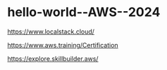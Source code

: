 # hello-world--AWS--2024

https://www.localstack.cloud/

https://www.aws.training/Certification

https://explore.skillbuilder.aws/
